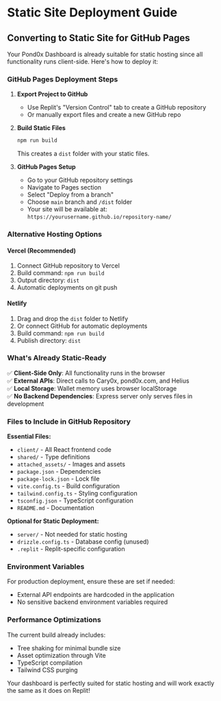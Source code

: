 # Static Site Deployment Guide

## Converting to Static Site for GitHub Pages

Your Pond0x Dashboard is already suitable for static hosting since all functionality runs client-side. Here's how to deploy it:

### GitHub Pages Deployment Steps

1. **Export Project to GitHub**
   - Use Replit's "Version Control" tab to create a GitHub repository
   - Or manually export files and create a new GitHub repo

2. **Build Static Files**
   ```bash
   npm run build
   ```
   This creates a `dist` folder with your static files.

3. **GitHub Pages Setup**
   - Go to your GitHub repository settings
   - Navigate to Pages section
   - Select "Deploy from a branch"
   - Choose `main` branch and `/dist` folder
   - Your site will be available at: `https://yourusername.github.io/repository-name/`

### Alternative Hosting Options

#### Vercel (Recommended)
1. Connect GitHub repository to Vercel
2. Build command: `npm run build`
3. Output directory: `dist`
4. Automatic deployments on git push

#### Netlify
1. Drag and drop the `dist` folder to Netlify
2. Or connect GitHub for automatic deployments
3. Build command: `npm run build`
4. Publish directory: `dist`

### What's Already Static-Ready

✅ **Client-Side Only**: All functionality runs in the browser  
✅ **External APIs**: Direct calls to Cary0x, pond0x.com, and Helius  
✅ **Local Storage**: Wallet memory uses browser localStorage  
✅ **No Backend Dependencies**: Express server only serves files in development  

### Files to Include in GitHub Repository

**Essential Files:**
- `client/` - All React frontend code
- `shared/` - Type definitions
- `attached_assets/` - Images and assets
- `package.json` - Dependencies
- `package-lock.json` - Lock file
- `vite.config.ts` - Build configuration
- `tailwind.config.ts` - Styling configuration
- `tsconfig.json` - TypeScript configuration
- `README.md` - Documentation

**Optional for Static Deployment:**
- `server/` - Not needed for static hosting
- `drizzle.config.ts` - Database config (unused)
- `.replit` - Replit-specific configuration

### Environment Variables

For production deployment, ensure these are set if needed:
- External API endpoints are hardcoded in the application
- No sensitive backend environment variables required

### Performance Optimizations

The current build already includes:
- Tree shaking for minimal bundle size
- Asset optimization through Vite
- TypeScript compilation
- Tailwind CSS purging

Your dashboard is perfectly suited for static hosting and will work exactly the same as it does on Replit!